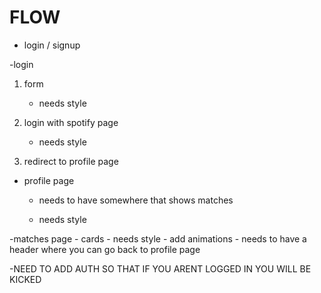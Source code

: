 # FLOW

- login / signup

-login 
1. form
    - needs style
2. login with spotify page

    - needs style
3. redirect to profile page

- profile page
    - needs to have somewhere that shows matches

    - needs style

-matches page
    - cards
    - needs style
        - add animations
    - needs to have a header where you can go back to profile page
    

-NEED TO ADD AUTH SO THAT IF YOU ARENT LOGGED IN YOU WILL BE KICKED

